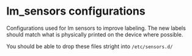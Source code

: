 # lm_sensors configurations 

Configurations used for lm sensors to improve labeling. The new labels should match what is physically printed on the device where possible.

You should be able to drop these files stright into  `/etc/sensors.d/`
